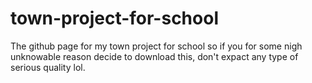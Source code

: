 # town-project-for-school
The github page for my town project for school so if you for some nigh unknowable reason decide to download this, don't expact any type of serious quality lol.

